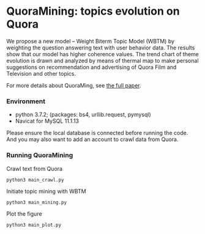 # QuoraMining: topics evolution on Quora

We propose a new model – Weight Biterm Topic Model (WBTM) by weighting the question answering text with user behavior data. The results show that our model has higher coherence values. The trend chart of theme evolution is drawn and analyzed by means of thermal map to make personal suggestions on recommendation and advertising of Quora Film and Television and other topics. 

For more details about QuoraMing, see [the full paper](https://github.com/heming-zhang/QuoraMining/blob/master/paper/QuoraMining.pdf).

### Environment

* python 3.7.2; (packages: bs4, urllib.request, pymysql)
* Navicat for MySQL 11.1.13

Please ensure the local database is connected before running the code. And you may also want to add an account to crawl data from Quora.

### Running QuoraMining
Crawl text from Quora
```
python3 main_crawl.py
```

Initiate topic mining with WBTM
```
python3 main_mining.py
```

Plot the figure 
```
python3 main_plot.py
```

  
  
  
  
